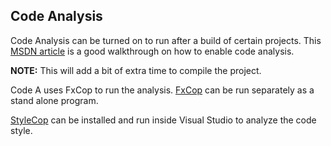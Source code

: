 ## Code Analysis
Code Analysis can be turned on to run after a build of certain projects. This [MSDN article](http://msdn.microsoft.com/en-us/library/ms182066.aspx) is a good walkthrough on how to enable code analysis.

**NOTE:** This will add a bit of extra time to compile the project.

Code A uses FxCop to run the analysis. [FxCop](http://www.microsoft.com/en-us/download/details.aspx?id=6544) can be run separately as a stand alone program.

[StyleCop](https://stylecop.codeplex.com/) can be installed and run inside Visual Studio to analyze the code style.

